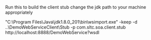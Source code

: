 Run this to build the client stub
change the jdk path to your machine appropriately

"C:\Program Files\Java\jdk1.8.0_201\bin\wsimport.exe" -keep -d ..\DemoWebServiceClient\Stub -p com.sltc.soa.client.stub http://localhost:8888/DemoWebService?wsdl
